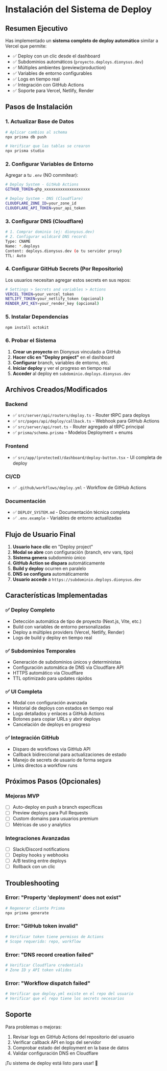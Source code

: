 # Instalación del Sistema de Deploy

## Resumen Ejecutivo

Has implementado un **sistema completo de deploy automático** similar a Vercel que permite:
- ✅ Deploy con un clic desde el dashboard
- ✅ Subdominios automáticos (`proyecto.deploys.dionysus.dev`)
- ✅ Múltiples ambientes (preview/production)
- ✅ Variables de entorno configurables
- ✅ Logs en tiempo real
- ✅ Integración con GitHub Actions
- ✅ Soporte para Vercel, Netlify, Render

## Pasos de Instalación

### 1. Actualizar Base de Datos

```bash
# Aplicar cambios al schema
npx prisma db push

# Verificar que las tablas se crearon
npx prisma studio
```

### 2. Configurar Variables de Entorno

Agregar a tu `.env` (NO commitear):

```bash
# Deploy System - GitHub Actions
GITHUB_TOKEN=ghp_xxxxxxxxxxxxxxxxxxxx

# Deploy System - DNS (Cloudflare)
CLOUDFLARE_ZONE_ID=your_zone_id
CLOUDFLARE_API_TOKEN=your_api_token
```

### 3. Configurar DNS (Cloudflare)

```bash
# 1. Comprar dominio (ej: dionysus.dev)
# 2. Configurar wildcard DNS record:
Type: CNAME
Name: *.deploys
Content: deploys.dionysus.dev (o tu servidor proxy)
TTL: Auto
```

### 4. Configurar GitHub Secrets (Por Repositorio)

Los usuarios necesitan agregar estos secrets en sus repos:

```bash
# Settings > Secrets and variables > Actions
VERCEL_TOKEN=your_vercel_token
NETLIFY_TOKEN=your_netlify_token (opcional)
RENDER_API_KEY=your_render_key (opcional)
```

### 5. Instalar Dependencias

```bash
npm install octokit
```

### 6. Probar el Sistema

1. **Crear un proyecto** en Dionysus vinculado a GitHub
2. **Hacer clic en "Deploy project"** en el dashboard
3. **Configurar** branch, variables de entorno, etc.
4. **Iniciar deploy** y ver el progreso en tiempo real
5. **Acceder** al deploy en `subdominio.deploys.dionysus.dev`

## Archivos Creados/Modificados

### Backend
- ✅ `src/server/api/routers/deploy.ts` - Router tRPC para deploys
- ✅ `src/pages/api/deploy/callback.ts` - Webhook para GitHub Actions
- ✅ `src/server/api/root.ts` - Router agregado al tRPC principal
- ✅ `prisma/schema.prisma` - Modelos Deployment + enums

### Frontend
- ✅ `src/app/(protected)/dashboard/deploy-button.tsx` - UI completa de deploy

### CI/CD
- ✅ `.github/workflows/deploy.yml` - Workflow de GitHub Actions

### Documentación
- ✅ `DEPLOY_SYSTEM.md` - Documentación técnica completa
- ✅ `.env.example` - Variables de entorno actualizadas

## Flujo de Usuario Final

1. **Usuario hace clic** en "Deploy project" 
2. **Modal se abre** con configuración (branch, env vars, tipo)
3. **Sistema genera** subdominio único
4. **GitHub Action se dispara** automáticamente
5. **Build y deploy** ocurren en paralelo
6. **DNS se configura** automáticamente
7. **Usuario accede** a `https://subdominio.deploys.dionysus.dev`

## Características Implementadas

### ✅ Deploy Completo
- Detección automática de tipo de proyecto (Next.js, Vite, etc.)
- Build con variables de entorno personalizadas
- Deploy a múltiples providers (Vercel, Netlify, Render)
- Logs de build y deploy en tiempo real

### ✅ Subdominios Temporales
- Generación de subdominios únicos y deterministas
- Configuración automática de DNS via Cloudflare API
- HTTPS automático via Cloudflare
- TTL optimizado para updates rápidos

### ✅ UI Completa
- Modal con configuración avanzada
- Historial de deploys con estados en tiempo real
- Logs detallados y enlaces a GitHub Actions
- Botones para copiar URLs y abrir deploys
- Cancelación de deploys en progreso

### ✅ Integración GitHub
- Disparo de workflows via GitHub API
- Callback bidireccional para actualizaciones de estado
- Manejo de secrets de usuario de forma segura
- Links directos a workflow runs

## Próximos Pasos (Opcionales)

### Mejoras MVP
- [ ] Auto-deploy en push a branch específicas
- [ ] Preview deploys para Pull Requests
- [ ] Custom domains para usuarios premium
- [ ] Métricas de uso y analytics

### Integraciones Avanzadas
- [ ] Slack/Discord notifications
- [ ] Deploy hooks y webhooks
- [ ] A/B testing entre deploys
- [ ] Rollback con un clic

## Troubleshooting

### Error: "Property 'deployment' does not exist"
```bash
# Regenerar cliente Prisma
npx prisma generate
```

### Error: "GitHub token invalid"
```bash
# Verificar token tiene permisos de Actions
# Scope requerido: repo, workflow
```

### Error: "DNS record creation failed"
```bash
# Verificar Cloudflare credentials
# Zone ID y API token válidos
```

### Error: "Workflow dispatch failed"
```bash
# Verificar que deploy.yml existe en el repo del usuario
# Verificar que el repo tiene los secrets necesarios
```

## Soporte

Para problemas o mejoras:
1. Revisar logs en GitHub Actions del repositorio del usuario
2. Verificar callback API en logs del servidor
3. Comprobar estado del deployment en la base de datos
4. Validar configuración DNS en Cloudflare

¡Tu sistema de deploy está listo para usar! 🚀
